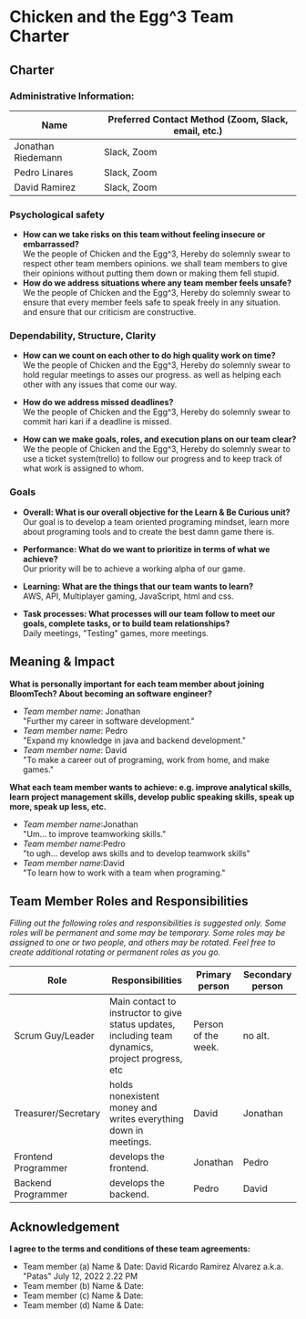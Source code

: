 # Chicken and the Egg^3 Team Charter

## Charter

### Administrative Information:

|Name            |Preferred Contact Method (Zoom, Slack, email, etc.) |
|---	           |---                                           |
|Jonathan Riedemann|Slack, Zoom                                   |
|Pedro Linares     |Slack, Zoom                                   |
|David Ramirez     |Slack, Zoom                                   |

### Psychological safety

* **How can we take risks on this team without feeling insecure or
  embarrassed?**<br />
We the people of Chicken and the Egg^3, Hereby do solemnly swear to respect other team members opinions. we shall
team members to give their opinions without putting them down or making them fell stupid. 
* **How do we address situations where any team member feels unsafe?**<br />
  We the people of Chicken and the Egg^3, Hereby do solemnly swear to ensure that every member feels safe to speak
freely in any situation. and ensure that our criticism are constructive.

### Dependability, Structure, Clarity

* **How can we count on each other to do high quality work on time?**<br />
  We the people of Chicken and the Egg^3, Hereby do solemnly swear to hold regular meetings to asses our progress.
as well as helping each other with any issues that come our way.

* **How do we address missed deadlines?**<br />
  We the people of Chicken and the Egg^3, Hereby do solemnly swear to commit hari kari if a deadline is missed.

* **How can we make goals, roles, and execution plans on our team clear?**<br />
  We the people of Chicken and the Egg^3, Hereby do solemnly swear to use a ticket system(trello) to follow our progress
and to keep track of what work is assigned to whom.

### Goals

* **Overall: What is our overall objective for the Learn & Be Curious unit?**<br />
    Our goal is to develop a team oriented programing mindset, learn more about programing tools and to 
create the best damn game there is.


* **Performance: What do we want to prioritize in terms of what we achieve?**<br />
    Our priority will be to achieve a working alpha of our game.


* **Learning: What are the things that our team wants to learn?**<br />
    AWS, API, Multiplayer gaming, JavaScript, html and css.


* **Task processes: What processes will our team follow to meet our goals,
  complete tasks, or to build team relationships?**<br />
    Daily meetings, "Testing" games, more meetings.


## Meaning & Impact

**What is personally important for each team member about joining BloomTech? About
becoming an software engineer?**<br />

* *Team member name*: Jonathan<br />
    "Further my career in software development."
* *Team member name*: Pedro<br />
"Expand my knowledge in java and backend development."
* *Team member name*: David<br />
"To make a career out of programing, work from home, and make games."


**What each team member wants to achieve: e.g. improve analytical skills, learn
project management skills, develop public speaking skills, speak up more, speak
up less, etc.**

* *Team member name*:Jonathan<br />
 "Um... to improve teamworking skills."
* *Team member name*:Pedro<br />
 "to ugh... develop aws skills and to develop teamwork skills"
* *Team member name*:David<br />
"To learn how to work with a team when programing."


## Team Member Roles and Responsibilities

*Filling out the following roles and responsibilities is suggested only. Some
roles will be permanent and some may be temporary. Some roles may be assigned to
one or two people, and others may be rotated. Feel free to create additional
rotating or permanent roles as you go.*

|**Role**               |**Responsibilities** |**Primary person** |**Secondary person** |
|---                    |---                  |---                |---                  |
|Scrum Guy/Leader    | Main contact to instructor to give status updates, including team dynamics, project progress, etc |Person of the week.| no alt.|
|Treasurer/Secretary | holds nonexistent money and writes everything down in meetings.| David          |     Jonathan                |
|Frontend Programmer | develops the frontend.                                         | Jonathan       |  Pedro                   |
|Backend Programmer  | develops the backend.                                          | Pedro          |     David                |

## Acknowledgement

**I agree to the terms and conditions of these team agreements:**

* Team member (a) Name & Date: David Ricardo Ramirez Alvarez a.k.a. "Patas"  July 12, 2022 2.22 PM
* Team member (b) Name & Date: 
* Team member (c) Name & Date:
* Team member (d) Name & Date:
